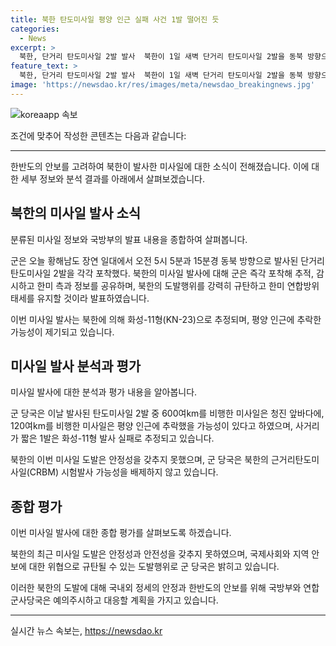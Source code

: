 ```yaml
---
title: 북한 탄도미사일 평양 인근 실패 사건 1발 떨어진 듯
categories:
  - News
excerpt: >
  북한, 단거리 탄도미사일 2발 발사  북한이 1일 새벽 단거리 탄도미사일 2발을 동북 방향으로 발사했지만, 평양 인근에 추락했을 가능성이 있다. 한미는 북한의 도발을 강력히 규탄하며 북한의 미사일 발사를 즉각 포착, 추적, 감시하고 있으며 북한의 다양한 활동에 대해 예의주시하고 있음을 강조했다. 북한의 이번 탄도미사일 발사는 약 600㎞와 120㎞를 비행한 것으로 전해졌는데, 레이더에서 소실돼 정확한 낙탄 지점을 파악하기 어려운 상황이다.
feature_text: >
  북한, 단거리 탄도미사일 2발 발사  북한이 1일 새벽 단거리 탄도미사일 2발을 동북 방향으로 발사했지만, 평양 인근에 추락했을 가능성이 있다. 한미는 북한의 도발을 강력히 규탄하며 북한의 미사일 발사를 즉각 포착, 추적, 감시하고 있으며 북한의 다양한 활동에 대해 예의주시하고 있음을 강조했다. 북한의 이번 탄도미사일 발사는 약 600㎞와 120㎞를 비행한 것으로 전해졌는데, 레이더에서 소실돼 정확한 낙탄 지점을 파악하기 어려운 상황이다.
image: 'https://newsdao.kr/res/images/meta/newsdao_breakingnews.jpg'
---
```


<p><img src="https://newsdao.kr/res/images/meta/newsdao_breakingnews.jpg" alt="koreaapp 속보" /></p>

<p>조건에 맞추어 작성한 콘텐츠는 다음과 같습니다:</p>

<hr />

<p>한반도의 안보를 고려하여 북한이 발사한 미사일에 대한 소식이 전해졌습니다. 이에 대한 세부 정보와 분석 결과를 아래에서 살펴보겠습니다.</p>

<h2 data-ke-size="size26">북한의 미사일 발사 소식</h2>

<p>분류된 미사일 정보와 국방부의 발표 내용을 종합하여 살펴봅니다.</p>

<p data-ke-size="size16">군은 오늘 황해남도 장연 일대에서 오전 5시 5분과 15분경 동북 방향으로 발사된 단거리 탄도미사일 2발을 각각 포착했다. 북한의 미사일 발사에 대해 군은 즉각 포착해 추적, 감시하고 한미 측과 정보를 공유하며, 북한의 도발행위를 강력히 규탄하고 한미 연합방위태세를 유지할 것이라 발표하였습니다.</p>

<p>이번 미사일 발사는 북한에 의해 화성-11형(KN-23)으로 추정되며, 평양 인근에 추락한 가능성이 제기되고 있습니다.</p>

<h2 data-ke-size="size26">미사일 발사 분석과 평가</h2>

<p>미사일 발사에 대한 분석과 평가 내용을 알아봅니다.</p>

<p data-ke-size="size16">군 당국은 이날 발사된 탄도미사일 2발 중 600여km를 비행한 미사일은 청진 앞바다에, 120여km를 비행한 미사일은 평양 인근에 추락했을 가능성이 있다고 하였으며, 사거리가 짧은 1발은 화성-11형 발사 실패로 추정되고 있습니다.</p>

<p>북한의 이번 미사일 도발은 안정성을 갖추지 못했으며, 군 당국은 북한의 근거리탄도미사일(CRBM) 시험발사 가능성을 배제하지 않고 있습니다.</p>

<h2 data-ke-size="size26">종합 평가</h2>

<p>이번 미사일 발사에 대한 종합 평가를 살펴보도록 하겠습니다.</p>

<p data-ke-size="size16">북한의 최근 미사일 도발은 안정성과 안전성을 갖추지 못하였으며, 국제사회와 지역 안보에 대한 위협으로 규탄될 수 있는 도발행위로 군 당국은 밝히고 있습니다.</p>

<p>이러한 북한의 도발에 대해 국내외 정세의 안정과 한반도의 안보를 위해 국방부와 연합군사당국은 예의주시하고 대응할 계획을 가지고 있습니다.</p>

<hr />
실시간 뉴스 속보는, <a href="https://newsdao.kr" rel="dofollow">https://newsdao.kr</a>


